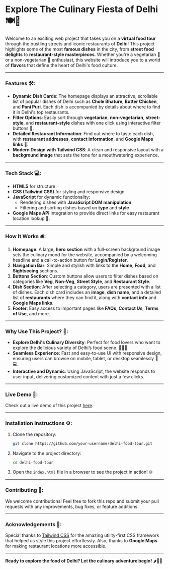 
# **Explore The Culinary Fiesta of Delhi 🍽️🌆**

Welcome to an exciting web project that takes you on a **virtual food tour** through the bustling streets and iconic restaurants of **Delhi**! This project highlights some of the most **famous dishes** in the city, from **street food delights** to **restaurant-style masterpieces**. Whether you're a vegetarian 🍅 or a non-vegetarian 🍗 enthusiast, this website will introduce you to a world of **flavors** that define the heart of Delhi's food culture.

---

### **Features 🛠️:**
- **Dynamic Dish Cards**: The homepage displays an attractive, scrollable list of popular dishes of Delhi such as **Chole Bhature**, **Butter Chicken**, and **Pani Puri**. Each dish is accompanied by details about where to find it in Delhi's top restaurants.
- **Filter Options**: Easily sort through **vegetarian**, **non-vegetarian**, **street-style**, and **restaurant-style** dishes with one click using interactive filter buttons 🍴.
- **Detailed Restaurant Information**: Find out where to taste each dish, with **restaurant addresses**, **contact information**, and **Google Maps links** 📍.
- **Modern Design with Tailwind CSS**: A clean and responsive layout with a **background image** that sets the tone for a mouthwatering experience.

---

### **Tech Stack 💻:**
- **HTML5** for structure
- **CSS (Tailwind CSS)** for styling and responsive design
- **JavaScript** for dynamic functionality:
  - Rendering dishes with **JavaScript DOM manipulation**
  - Filtering and sorting dishes based on **type** and **style**
- **Google Maps API** integration to provide direct links for easy restaurant location lookup 📍.

---

### **How It Works 🛎️:**

1. **Homepage**: A large, **hero section** with a full-screen background image sets the culinary mood for the website, accompanied by a welcoming headline and a call-to-action button for **Login/Register**.
2. **Navigation Bar**: Simple and stylish with links to the **Home**, **Food**, and **Sightseeing** sections.
3. **Buttons Section**: Custom buttons allow users to filter dishes based on categories like **Veg**, **Non-Veg**, **Street Style**, and **Restaurant Style**.
4. **Dish Section**: After selecting a category, users are presented with a list of dishes. Each dish card includes an **image**, **dish name**, and a detailed list of **restaurants** where they can find it, along with **contact info** and **Google Maps links**.
5. **Footer**: Easy access to important pages like **FAQs**, **Contact Us**, **Terms of Use**, and more.

---

### **Why Use This Project? 🌟:**
- **Explore Delhi's Culinary Diversity**: Perfect for food lovers who want to explore the delicious variety of Delhi’s food scene. 🌯🍝🍢
- **Seamless Experience**: Fast and easy-to-use UI with responsive design, ensuring users can browse on mobile, tablet, or desktop seamlessly 📱💻.
- **Interactive and Dynamic**: Using JavaScript, the website responds to user input, delivering customized content with just a few clicks.

---

### **Live Demo 🎥:**
Check out a live demo of this project [here](https://github.com/sohebR/Bites-And-Views.git).

---

### **Installation Instructions ⚙️:**

1. Clone the repository:
   ```bash
   git clone https://github.com/your-username/delhi-food-tour.git
   ```

2. Navigate to the project directory:
   ```bash
   cd delhi-food-tour
   ```

3. Open the `index.html` file in a browser to see the project in action! 🌐

---

### **Contributing 🤝:**
We welcome contributions! Feel free to fork this repo and submit your pull requests with any improvements, bug fixes, or feature additions.

---

### **Acknowledgements 🙏:**
Special thanks to [Tailwind CSS](https://tailwindcss.com/) for the amazing utility-first CSS framework that helped us style this project effortlessly. Also, thanks to **Google Maps** for making restaurant locations more accessible.

---

**Ready to explore the food of Delhi? Let the culinary adventure begin!** 🌶️🍛🥘

